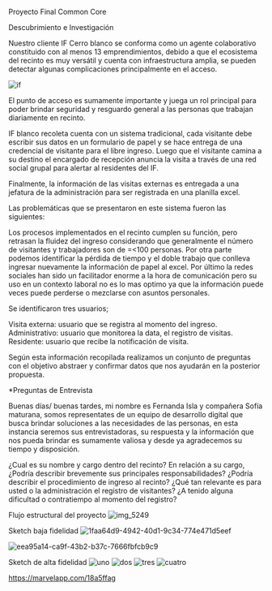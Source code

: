 Proyecto Final Common Core

Descubrimiento e Investigación

Nuestro cliente IF Cerro blanco se conforma como un agente colaborativo constituido con al menos 13 emprendimientos, debido a que el ecosistema del recinto es muy versátil y cuenta con infraestructura amplia, se pueden detectar algunas complicaciones principalmente en el acceso. 

![if](https://user-images.githubusercontent.com/39094762/43501380-42affae8-9523-11e8-9a34-fe60583fd68c.jpg)

El punto de acceso es sumamente importante y juega un rol principal para poder brindar seguridad y resguardo general a las personas que trabajan diariamente en recinto. 

IF blanco recoleta cuenta con un sistema tradicional, cada visitante debe escribir sus datos en un formulario de papel y se hace entrega  de una credencial de visitante para el libre ingreso. Luego que el visitante camina a su destino el encargado de recepción anuncia la visita a través de una red social grupal para alertar al residentes del IF.

Finalmente, la información de las visitas externas es entregada a una jefatura de la administración para ser registrada en una planilla excel.  

Las problemáticas que se presentaron en este sistema fueron las siguientes:

Los procesos implementados en el recinto cumplen su función, pero retrasan  la fluidez del ingreso considerando que generalmente el número de visitantes y trabajadores son de =<100 personas.
Por otra parte podemos identificar la pérdida de tiempo y el doble trabajo que conlleva  ingresar nuevamente la información de papel al excel.
Por último la redes sociales han sido un facilitador enorme a la hora de comunicación pero su uso en un contexto laboral no es lo mas optimo ya que la información puede veces puede perderse o mezclarse con asuntos personales.

Se identificaron tres usuarios;

Visita externa: usuario que se registra al momento del ingreso.
Administrativo: usuario que monitorea la data, el registro de visitas.
Residente: usuario que recibe la notificación de visita. 

Según esta información recopilada realizamos un conjunto de preguntas con el objetivo abstraer y confirmar datos que nos ayudarán en la posterior propuesta.


*Preguntas de Entrevista

Buenas días/ buenas tardes, mi nombre es Fernanda Isla y compañera Sofía maturana, somos representates de un equipo de desarrollo digital que busca brindar soluciones a las necesidades de las personas, en esta instancia seremos sus entrevistadoras, su respuesta y la información que nos pueda brindar es sumamente valiosa  y desde ya agradecemos su tiempo y disposición.


¿Cual es su nombre y cargo dentro del recinto?
En relación a su cargo, ¿Podría describir brevemente sus principales responsabilidades?
¿Podría describir el procedimiento de ingreso al recinto?
¿Qué tan relevante es para usted o la administración el registro de visitantes?
¿A tenido alguna dificultad o contratiempo al momento del registro?

Flujo estructural del proyecto
![img_5249](https://user-images.githubusercontent.com/39094762/43501521-ff966840-9523-11e8-9399-fd8b180b27ab.jpg)

Sketch baja fidelidad
![1faa64d9-4942-40d1-9c34-774e471d5eef](https://user-images.githubusercontent.com/39094762/43501651-8b140c2e-9524-11e8-953b-36dcbdfdeb5a.jpg)

![eea95a14-ca9f-43b2-b37c-7666fbfcb9c9](https://user-images.githubusercontent.com/39094762/43501724-04dd6fc8-9525-11e8-8cc3-84f8ba652e75.jpg)

Sketch de alta fidelidad
![uno](https://user-images.githubusercontent.com/39094762/43501832-8512b2de-9525-11e8-8f01-5cd671da3554.jpg)
![dos](https://user-images.githubusercontent.com/39094762/43501838-88dbf448-9525-11e8-8464-a53e904a55f3.jpg)
![tres](https://user-images.githubusercontent.com/39094762/43501842-8cc0a202-9525-11e8-9a04-8d2a586db2fa.jpg)
![cuatro](https://user-images.githubusercontent.com/39094762/43501844-8ffb1dee-9525-11e8-83df-52b197c79a9d.jpg)

https://marvelapp.com/18a5ffag

